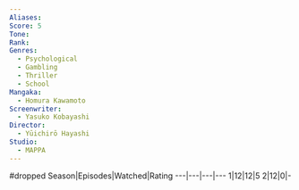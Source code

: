 ```yaml
---
Aliases:
Score: 5
Tone: 
Rank:
Genres:
  - Psychological
  - Gambling
  - Thriller
  - School
Mangaka:
  - Homura Kawamoto
Screenwriter:
  - Yasuko Kobayashi
Director:
  - Yūichirō Hayashi
Studio:
  - MAPPA
---
```

#dropped
Season|Episodes|Watched|Rating
---|---|---|---
1|12|12|5
2|12|0|-